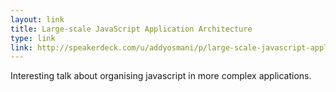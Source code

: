 ```yaml
---
layout: link
title: Large-scale JavaScript Application Architecture
type: link
link: http://speakerdeck.com/u/addyosmani/p/large-scale-javascript-application-architecture
---
```


Interesting talk about organising javascript in more complex
applications.
